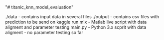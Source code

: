 "# titanic_knn_model_evaluation" 

./data - contains input data in several files
./output - contains csv files with prediction to be send on kaggle
run.mlx - Matlab live script with data aligment and parameter testing
main.py - Python 3.x scprit with data aligment - no parameter testing so far
